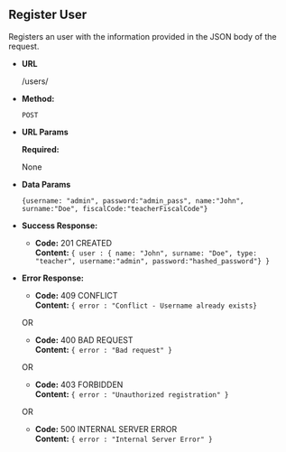 **Register User**
----
  Registers an user with the information provided in the JSON body of the request.

* **URL**

  /users/

* **Method:**

  `POST`
  
*  **URL Params**

   **Required:**
 
   None
   

* **Data Params**

  `{username: "admin", password:"admin_pass", name:"John", surname:"Doe", fiscalCode:"teacherFiscalCode"}`

* **Success Response:**

  * **Code:** 201 CREATED <br />
    **Content:** `{ user : {
                        name: "John",
                        surname: "Doe",
                        type: "teacher",
                        username:"admin",
                        password:"hashed_password"}
                  }`
 
* **Error Response:**

  * **Code:** 409 CONFLICT <br />
    **Content:** `{ error : "Conflict - Username already exists}`

  OR

  * **Code:** 400 BAD REQUEST <br />
    **Content:** `{ error : "Bad request" }`
    
  OR

  * **Code:** 403 FORBIDDEN <br />
    **Content:** `{ error : "Unauthorized registration" }`
    
  OR

  * **Code:** 500 INTERNAL SERVER ERROR <br />
    **Content:** `{ error : "Internal Server Error" }`